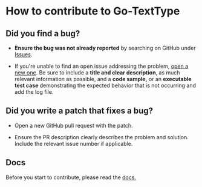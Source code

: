# How to contribute to Go-TextType

## Did you find a bug?

* **Ensure the bug was not already reported** by searching on GitHub under [Issues](https://github.com/HRA42/Go-TextType/issues).

* If you're unable to find an open issue addressing the problem, [open a new one](https://github.com/HRA42/Go-TextType/issues/new).
Be sure to include a **title and clear description**, as much relevant information as possible,
and a **code sample,** or an **executable test case** demonstrating the expected behavior that is not occurring and add the log file.

## **Did you write a patch that fixes a bug?**

* Open a new GitHub pull request with the patch.

* Ensure the PR description clearly describes the problem and solution. Include the relevant issue number if applicable.

## Docs

Before you start to contribute, please read the [docs.](https://go-texttype.postrausch.tech/)